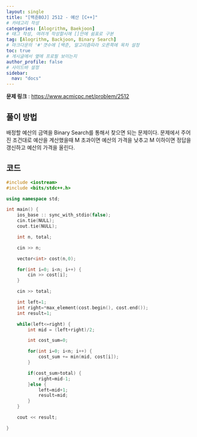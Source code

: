 ```yaml
---
layout: single
title: "[백준BOJ] 2512 - 예산 [C++]"
# 카테고리 작성
categories: [Alogrithm, Baekjoon]
# 태그 작성, 여려개 작성할시에 []안에 쉼표로 구분
tag: [Alogrithm, Backjoon, Binary Search]
# 마크다운의 '#'갯수에 [백준, 알고리즘따라 오른쪽에 목차 설정
toc: true
# 게시글에서 옆에 프로필 보이는지
author_profile: false
# 사이드바 설정
sidebar:
  nav: "docs"
---
```


**문제 링크** : <https://www.acmicpc.net/problem/2512>

## 풀이 방법

배정할 예산의 금액을 Binary Search를 통해서 찾으면 되는 문제이다.
문제에서 주어진 조건대로 예산을 계산했을때 M 초과이면 예산의 가격을 낮추고
M 이하이면 정답을 갱신하고 예산의 가격을 올린다.

## 코드

```c++
#include <iostream>
#include <bits/stdc++.h>

using namespace std;

int main() {
	ios_base :: sync_with_stdio(false);
	cin.tie(NULL);
	cout.tie(NULL);

	int n, total;

	cin >> n;

	vector<int> cost(n,0);

	for(int i=0; i<n; i++) {
		cin >> cost[i];
	}

	cin >> total;

	int left=1;
	int right=*max_element(cost.begin(), cost.end());
	int result=1;

	while(left<=right) {
		int mid = (left+right)/2;

		int cost_sum=0;

		for(int i=0; i<n; i++) {
			cost_sum += min(mid, cost[i]);
		}

		if(cost_sum>total) {
			right=mid-1;
		}else {
			left=mid+1;
			result=mid;
		}
	}

	cout << result;

}
```
